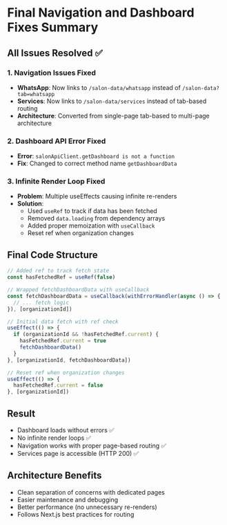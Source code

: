 # Final Navigation and Dashboard Fixes Summary

## All Issues Resolved ✅

### 1. Navigation Issues Fixed
- **WhatsApp**: Now links to `/salon-data/whatsapp` instead of `/salon-data?tab=whatsapp`
- **Services**: Now links to `/salon-data/services` instead of tab-based routing
- **Architecture**: Converted from single-page tab-based to multi-page architecture

### 2. Dashboard API Error Fixed
- **Error**: `salonApiClient.getDashboard is not a function`
- **Fix**: Changed to correct method name `getDashboardData`

### 3. Infinite Render Loop Fixed
- **Problem**: Multiple useEffects causing infinite re-renders
- **Solution**: 
  - Used `useRef` to track if data has been fetched
  - Removed `data.loading` from dependency arrays
  - Added proper memoization with `useCallback`
  - Reset ref when organization changes

## Final Code Structure

```typescript
// Added ref to track fetch state
const hasFetchedRef = useRef(false)

// Wrapped fetchDashboardData with useCallback
const fetchDashboardData = useCallback(withErrorHandler(async () => {
  // ... fetch logic
}), [organizationId])

// Initial data fetch with ref check
useEffect(() => {
  if (organizationId && !hasFetchedRef.current) {
    hasFetchedRef.current = true
    fetchDashboardData()
  }
}, [organizationId, fetchDashboardData])

// Reset ref when organization changes
useEffect(() => {
  hasFetchedRef.current = false
}, [organizationId])
```

## Result
- Dashboard loads without errors ✅
- No infinite render loops ✅
- Navigation works with proper page-based routing ✅
- Services page is accessible (HTTP 200) ✅

## Architecture Benefits
- Clean separation of concerns with dedicated pages
- Easier maintenance and debugging
- Better performance (no unnecessary re-renders)
- Follows Next.js best practices for routing